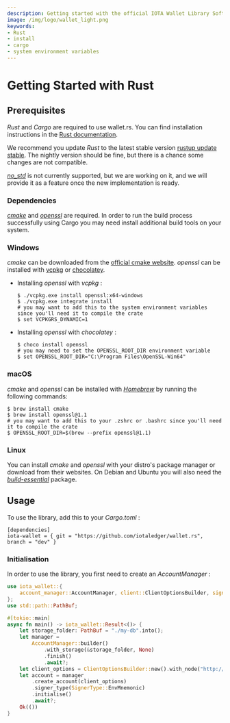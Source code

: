 ```yaml
---
description: Getting started with the official IOTA Wallet Library Software Rust library.
image: /img/logo/wallet_light.png
keywords:
- Rust
- install
- cargo
- system environment variables
---
```

# Getting Started with Rust

## Prerequisites

 _Rust_ and _Cargo_ are required to use wallet.rs. You can find installation instructions in the [Rust documentation](https://doc.rust-lang.org/cargo/getting-started/installation.html).

We recommend you update _Rust_ to the latest stable version [rustup update stable](https://github.com/rust-lang/rustup.rs#keeping-rust-up-to-date). The nightly version should be fine, but there is a chance some changes are not compatible.

 [_no_std_](https://docs.rust-embedded.org/book/intro/no-std.html) is not currently supported, but we are working on it, and we will provide it as a feature once the new implementation is ready.

### Dependencies

 [_cmake_](https://cmake.org/documentation/) and [_openssl_](https://www.openssl.org/docs/) are required. In order to run the build process successfully using Cargo you may need install additional build tools on your system. 

### Windows

 _cmake_ can be downloaded from the [official cmake website](https://cmake.org/download/).
 _openssl_ can be installed with [vcpkg](https://github.com/microsoft/vcpkg) or [chocolatey](https://chocolatey.org/).

- Installing _openssl_ with _vcpkg_ :

    ```
    $ ./vcpkg.exe install openssl:x64-windows
    $ ./vcpkg.exe integrate install
    # you may want to add this to the system environment variables since you'll need it to compile the crate
    $ set VCPKGRS_DYNAMIC=1
    ```

- Installing _openssl_ with _chocolatey_ :

    ```
    $ choco install openssl
    # you may need to set the OPENSSL_ROOT_DIR environment variable
    $ set OPENSSL_ROOT_DIR="C:\Program Files\OpenSSL-Win64"
    ```

### macOS

 _cmake_ and _openssl_ can be installed with [_Homebrew_](https://docs.brew.sh/) by running the following commands:

```
$ brew install cmake
$ brew install openssl@1.1
# you may want to add this to your .zshrc or .bashrc since you'll need it to compile the crate
$ OPENSSL_ROOT_DIR=$(brew --prefix openssl@1.1)
```

### Linux

You can install _cmake_ and _openssl_ with your distro's package manager or download from their websites. On Debian and Ubuntu you will also need the [_build-essential_](https://packages.debian.org/sid/build-essential) package.

## Usage

To use the library, add this to your _Cargo.toml_ :

```
[dependencies]
iota-wallet = { git = "https://github.com/iotaledger/wallet.rs", branch = "dev" }
```

### Initialisation

In order to use the library, you first need to create an _AccountManager_ :

```rust
use iota_wallet::{
    account_manager::AccountManager, client::ClientOptionsBuilder, signing::SignerType,
};
use std::path::PathBuf;

#[tokio::main]
async fn main() -> iota_wallet::Result<()> {
    let storage_folder: PathBuf = "./my-db".into();
    let manager =
        AccountManager::builder()
            .with_storage(&storage_folder, None)
            .finish()
            .await?;
    let client_options = ClientOptionsBuilder::new().with_node("http://api.lb-0.testnet.chrysalis2.com")?.build();
    let account = manager
        .create_account(client_options)
        .signer_type(SignerType::EnvMnemonic)
        .initialise()
        .await?;
    Ok(())
}
```